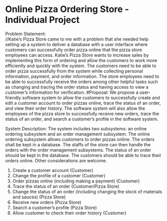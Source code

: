 # Online Pizza Ordering Store - Individual Project
Problem Statement:
<br />
//Katie’s Pizza Store came to me with a problem that she needed help setting
up a system to deliver a database with a user interface where customers can
successfully order pizza online that the pizza store employees can access.
Katie’s Pizza Store wants to increase sales by implementing this form of
ordering and allow the customers to work more efficiently and quickly with
the system. The customers need to be able to order pizza successfully from
the system while collecting personal information, payment, and order
information. The store employees need to be able to successfully receive the
orders among other helpful tasks such as changing and tracing the order
status and having access to view a customer’s information for verification.
#Proposal:
We propose a user-friendly software system to allow the customers to
successfully create and edit a customer account to order pizzas online, trace
the status of an order, and view their order history. The software system will
also allow the employees of the pizza store to successfully receive new
orders, trace the status of an order, and search a customer’s profile in the
software system.

System Description:
The system includes two subsystems: an online ordering subsystem and an
order management subsystem. The online ordering subsystem allows
customers to order pizzas online. The orders shall be kept in a database.
The staffs of the store can then handle the orders with the order
management subsystems. The status of an order should be kept in the
database. The customers should be able to trace their orders online. Other
considerations are welcome.
1. Create a customer account (Customer)
2. Change the profile of a customer (Customer)
3. Order pizzas online (including making a payment) (Customer)
4. Trace the status of an order (Customer/Pizza Store)
5. Change the status of an order (including changing the stock of
materials and sauces) (Pizza Store)
6. Receive new orders (Pizza Store)
7. Search a customer’s profile (Pizza Store)
8. Allow customer to check their order history (Customer)
